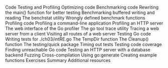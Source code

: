 Code Testing and Profiling
Optimizing code
Benchmarking code
Rewriting the main() function for better testing
Benchmarking buffered writing and reading
The benchstat utility
Wrongly defined benchmark functions
Profiling code
Profiling a command-line application
Profiling an HTTP server
The web interface of the Go profiler
The go tool trace utility
Tracing a web server from a client
Visiting all routes of a web server
Testing Go code
Writing tests for ./ch03/intRE.go
The TempDir function
The Cleanup() function
The testing/quick package
Timing out tests
Testing code coverage
Finding unreachable Go code
Testing an HTTP server with a database backend
Fuzzing
Cross-compilation
Using go:generate
Creating example functions
Exercises
Summary
Additional resources